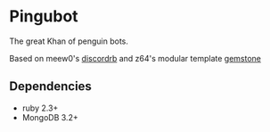 # Pingubot

The great Khan of penguin bots.

Based on meew0's [discordrb](https://github.com/meew0/discordrb) and z64's modular template [gemstone](https://github.com/z64/gemstone)

## Dependencies
* ruby 2.3+
* MongoDB 3.2+
